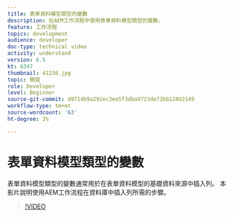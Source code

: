```yaml
---
title: 表單資料模型類型的變數
description: 在AEM工作流程中使用表單資料模型類型的變數。
feature: 工作流程
topics: development
audience: developer
doc-type: technical video
activity: understand
version: 6.5
kt: 6347
thumbnail: 41238.jpg
topic: 開發
role: Developer
level: Beginner
source-git-commit: d9714b9a291ec3ee5f3dba9723de72bb120d2149
workflow-type: tm+mt
source-wordcount: '63'
ht-degree: 3%

---
```



# 表單資料模型類型的變數

表單資料模型類型的變數通常用於在表單資料模型的基礎資料來源中插入列。 本影片說明使用AEM工作流程在資料庫中插入列所需的步驟。



>[!VIDEO](https://video.tv.adobe.com/v/41238/quality=9&learn=on)
